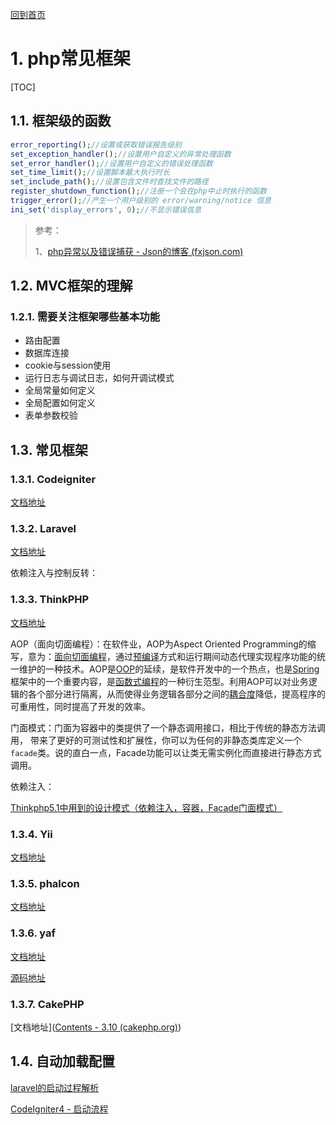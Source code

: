[回到首页](../README.md)

# 1. php常见框架

[TOC]

## 1.1. 框架级的函数

```php
error_reporting();//设置或获取错误报告级别
set_exception_handler();//设置用户自定义的异常处理函数
set_error_handler();//设置用户自定义的错误处理函数
set_time_limit();//设置脚本最大执行时长
set_include_path();//设置包含文件时查找文件的路径
register_shutdown_function();//注册一个会在php中止时执行的函数
trigger_error();//产生一个用户级别的 error/warning/notice 信息
ini_set('display_errors', 0);//不显示错误信息
```

> 参考：
>
> 1、[php异常以及错误捕获 - Json的博客 (fxjson.com)](http://www.fxjson.com/archives/28/)
>
> 

## 1.2. MVC框架的理解

### 1.2.1. 需要关注框架哪些基本功能

- 路由配置
- 数据库连接
- cookie与session使用
- 运行日志与调试日志，如何开调试模式
- 全局常量如何定义
- 全局配置如何定义
- 表单参数校验

## 1.3. 常见框架

### 1.3.1. Codeigniter

[文档地址](https://codeigniter.com/user_guide/index.html)

### 1.3.2. Laravel

[文档地址](https://learnku.com/docs/laravel/8.5)

依赖注入与控制反转：

### 1.3.3. ThinkPHP

[文档地址](https://www.kancloud.cn/manual/thinkphp5_1)

AOP（面向切面编程）：在软件业，AOP为Aspect Oriented Programming的缩写，意为：[面向切面编程](https://baike.baidu.com/item/面向切面编程/6016335)，通过[预编译](https://baike.baidu.com/item/预编译/3191547)方式和运行期间动态代理实现程序功能的统一维护的一种技术。AOP是[OOP](https://baike.baidu.com/item/OOP)的延续，是软件开发中的一个热点，也是[Spring](https://baike.baidu.com/item/Spring)框架中的一个重要内容，是[函数式编程](https://baike.baidu.com/item/函数式编程/4035031)的一种衍生范型。利用AOP可以对业务逻辑的各个部分进行隔离，从而使得业务逻辑各部分之间的[耦合度](https://baike.baidu.com/item/耦合度/2603938)降低，提高程序的可重用性，同时提高了开发的效率。

门面模式：门面为容器中的类提供了一个静态调用接口，相比于传统的静态方法调用， 带来了更好的可测试性和扩展性，你可以为任何的非静态类库定义一个`facade`类。说的直白一点，Facade功能可以让类无需实例化而直接进行静态方式调用。

依赖注入：

[Thinkphp5.1中用到的设计模式（依赖注入，容器，Facade门面模式）](https://cloud.tencent.com/developer/article/1795111)

### 1.3.4. Yii

[文档地址](https://www.yiiframework.com/doc/guide/2.0/zh-cn)

### 1.3.5. phalcon

[文档地址](https://docs.phalcon.io/4.0/zh-cn/introduction)

### 1.3.6. yaf

[文档地址](https://www.php.net/manual/zh/book.yaf.php)

[源码地址](https://github.com/laruence/yaf)

### 1.3.7. CakePHP

[文档地址]([Contents - 3.10 (cakephp.org)](https://book.cakephp.org/3/zh/contents.html))

## 1.4. 自动加载配置

[laravel的启动过程解析](https://www.cnblogs.com/lpfuture/p/5578274.html)

[CodeIgniter4 - 启动流程](https://www.jianshu.com/p/3838381bf2e5?utm_campaign=maleskine&utm_content=note&utm_medium=seo_notes&utm_source=recommendation)


